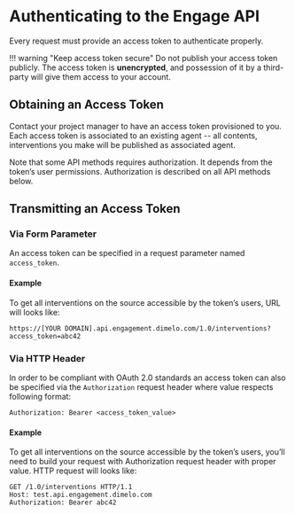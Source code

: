 # Authenticating to the Engage API

Every request must provide an access token to authenticate properly.

!!! warning "Keep access token secure"
    Do not publish your access token publicly. The access token is **unencrypted**, and possession of it by a third-party will give them access to your account. 

## Obtaining an Access Token

Contact your project manager to have an access token provisioned to you. Each access token is associated to an existing agent -- all contents, interventions you make will be published as associated agent.

Note that some API methods requires authorization. It depends from the token’s user permissions. Authorization is described on all API methods below.

## Transmitting an Access Token

### Via Form Parameter

An access token can be specified in a request parameter named `access_token`.

#### Example

To get all interventions on the source accessible by the token’s users, URL will looks like:

`https://[YOUR DOMAIN].api.engagement.dimelo.com/1.0/interventions?access_token=abc42`

### Via HTTP Header

In order to be compliant with OAuth 2.0 standards an access token can also be specified via the `Authorization` request header where value respects following format:

`Authorization: Bearer <access_token_value>`

#### Example

To get all interventions on the source accessible by the token’s users, you’ll need to build your request with Authorization request header with proper value. HTTP request will looks like:

```http
GET /1.0/interventions HTTP/1.1
Host: test.api.engagement.dimelo.com
Authorization: Bearer abc42
```



